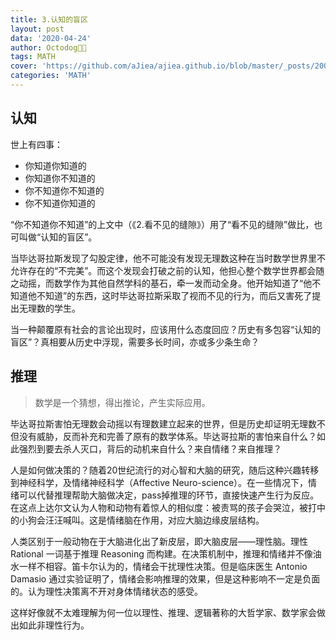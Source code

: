 ```yaml
---
title: 3.认知的盲区
layout: post
data: '2020-04-24'
author: Octodog🐙🐶
tags: MATH
cover: 'https://github.com/aJiea/ajiea.github.io/blob/master/_posts/200424/cover.JPG'
categories: 'MATH'
---
```



## 认知

世上有四事：

- 你知道你知道的
- 你知道你不知道的
- 你不知道你不知道的
- 你不知道你知道的

“你不知道你不知道”的上文中（《2.看不见的缝隙》）用了“看不见的缝隙”做比，也可叫做“认知的盲区”。

当毕达哥拉斯发现了勾股定律，他不可能没有发现无理数这种在当时数学世界里不允许存在的“不完美”。而这个发现会打破之前的认知，他担心整个数学世界都会随之动摇，而数学作为其他自然学科的基石，牵一发而动全身。他开始知道了“他不知道他不知道”的东西，这时毕达哥拉斯采取了视而不见的行为，而后又害死了提出无理数的学生。

当一种颠覆原有社会的言论出现时，应该用什么态度回应？历史有多包容“认知的盲区”？真相要从历史中浮现，需要多长时间，亦或多少条生命？

## 推理

> 数学是一个猜想，得出推论，产生实际应用。

毕达哥拉斯害怕无理数会动摇以有理数建立起来的世界，但是历史却证明无理数不但没有威胁，反而补充和完善了原有的数学体系。毕达哥拉斯的害怕来自什么？如此强烈到要去杀人灭口，背后的动机来自什么？来自情绪？来自推理？

人是如何做决策的？随着20世纪流行的对心智和大脑的研究，随后这种兴趣转移到神经科学，及情绪神经科学（Affective Neuro-science）。在一些情况下，情绪可以代替推理帮助大脑做决定，pass掉推理的环节，直接快速产生行为反应。在这点上达尔文认为人物和动物有着惊人的相似度：被责骂的孩子会哭泣，被打中的小狗会汪汪喊叫。这是情绪脑在作用，对应大脑边缘皮层结构。

人类区别于一般动物在于大脑进化出了新皮层，即大脑皮层——理性脑。理性 Rational 一词基于推理 Reasoning 而构建。在决策机制中，推理和情绪并不像油水一样不相容。笛卡尔认为的，情绪会干扰理性决策。但是临床医生 Antonio Damasio 通过实验证明了，情绪会影响推理的效果，但是这种影响不一定是负面的。认为理性决策离不开对身体情绪状态的感受。

这样好像就不太难理解为何一位以理性、推理、逻辑著称的大哲学家、数学家会做出如此非理性行为。

